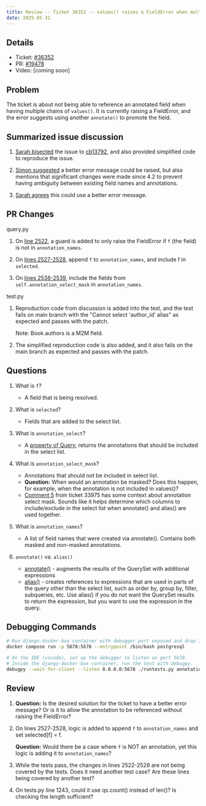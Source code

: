 ```yaml
---
title: Review -- Ticket 36352 -- values() raises a FieldError when multiple values() of annotated values are chained
date: 2025-05-31
---
```


## Details

- Ticket: [#36352](https://code.djangoproject.com/ticket/36352)
- PR: [#19478](https://github.com/django/django/pull/19478)
- Video: [coming soon]

## Problem

The ticket is about not being able to reference an annotated field when having multiple chains of `values()`. It is currently raising a FieldError, and the error suggests using another `annotate()` to promote the field.

## Summarized issue discussion

1. [Sarah bisected](https://code.djangoproject.com/ticket/36352#comment:9) the issue to [cb13792](https://code.djangoproject.com/changeset/cb13792938f2c887134eb6b5164d89f8d8f9f1bd/), and also provided simplified code to reproduce the issue.

2. [Simon suggested](https://code.djangoproject.com/ticket/36352#comment:10) a better error message could be raised, but also mentions that significant changes were made since 4.2 to prevent having ambiguity between existing field names and annotations.

3. [Sarah agrees](https://code.djangoproject.com/ticket/36352#comment:11) this could use a better error message.

## PR Changes

query.py
1. On [line 2522](https://github.com/django/django/pull/19478/files#diff-fd2300283d1546e36141373b0621f142ed871e3e8856e07efe5a22ecc38ad620R2522), a guard is added to only raise the FieldError if `f` (the field) is not in `annotation_names`.

2. On [lines 2527-2528](https://github.com/django/django/pull/19478/files#diff-fd2300283d1546e36141373b0621f142ed871e3e8856e07efe5a22ecc38ad620R2527-R2528), append `f` to `annotation_names`, and include f in `selected`.

3. On [lines 2538-2539](https://github.com/django/django/pull/19478/files#diff-fd2300283d1546e36141373b0621f142ed871e3e8856e07efe5a22ecc38ad620R2538-R2539), include the fields from `self.annotation_select_mask` in `annotation_names`.

test.py
1. Reproduction code from discussion is added into the test, and the test fails on main branch with the "Cannot select 'author_id' alias" as expected and passes with the patch.

   Note: Book.authors is a M2M field.

2. The simplified reproduction code is also added, and it also fails on the main branch as expected and passes with the patch.

## Questions

1. What is `f`?
	- A field that is being resolved.

2. What is `selected`?
	- Fields that are added to the select list.

3. What is `annotation_select`?
	- A [property of Query](https://github.com/django/django/blob/1a744343999c9646912cee76ba0a2fa6ef5e6240/django/db/models/sql/query.py#L2567), returns the annotations that should be included in the select list.

4. What is `annotation_select_mask`?
	- Annotations that should not be included in select list.
	- **Question:** When would an annotation be masked? Does this happen, for example, when the annotation is not included in values()?
	- [Comment 5](https://code.djangoproject.com/ticket/33975#comment:5) from ticket 33975 has some context about annotation select mask. Sounds like it helps determine which columns to include/exclude in the select list when annotate() and alias() are used together.

5. What is `annotation_names`?
	- A list of field names that were created via annotate(). Contains both masked and non-masked annotations.

6. `annotate()` va. `alias()`
	- [annotate()](https://docs.djangoproject.com/en/5.2/ref/models/querysets/#annotate) - augments the results of the QuerySet with additional expressions
	- [alias()](https://docs.djangoproject.com/en/5.2/ref/models/querysets/#alias) - creates references to expressions that are used in parts of the query other than the select list, such as order by, group by, filter, subqueries, etc. Use alias() if you do not want the QuerySet results to return the expression, but you want to use the expression in the query.

## Debugging Commands

```bash
# Run django-docker-box container with debugger port exposed and drop into bash shell.
docker compose run -p 5678:5678 --entrypoint /bin/bash postgresql

# On the IDE (vscode), set up the debugger to listen on port 5678.
# Inside the django-docker-box container, run the test with debugpy.
debugpy --wait-for-client --listen 0.0.0.0:5678 ./runtests.py annotations.tests.NonAggregateAnnotationTestCase.test_chained_values_annotation_fielderror
```

## Review
1. **Question:** Is the desired solution for the ticket to have a better error message? Or is it to allow the annotation to be referenced without raising the FieldError?

2. On lines 2527-2528, logic is added to append `f` to `annotation_names` and set selected[f] = f.

	**Question:** Would there be a case where `f` is NOT an annotation, yet this logic is adding it to `annotation_names`?

3. While the tests pass, the changes in lines 2522-2528 are not being covered by the tests. Does it need another test case? Are these lines being covered by another test?

4. On tests.py line 1243, could it use qs.count() instead of len()? Is checking the length sufficient?
